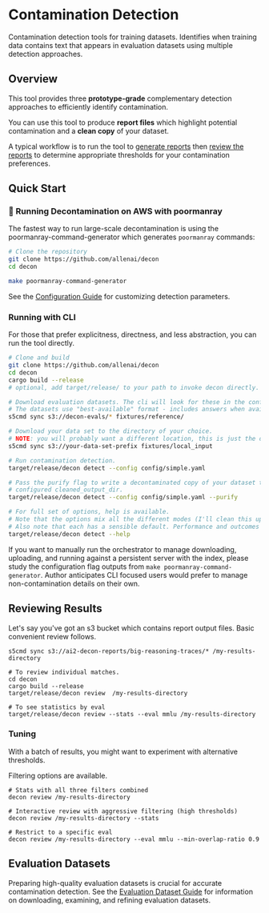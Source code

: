 # Contamination Detection

Contamination detection tools for training datasets. Identifies when training data contains text that appears in evaluation datasets using multiple detection approaches.

## Overview

This tool provides three **prototype-grade** complementary detection approaches to efficiently identify contamination.

You can use this tool to produce **report files** which highlight potential contamination and a **clean copy** of your dataset.

A typical workflow is to run the tool to [generate reports](#-running-decontamination-on-aws-with-poormanray) then [review the reports](#reviewing-results) to determine appropriate thresholds for your contamination preferences.

## Quick Start

### 🚀 Running Decontamination on AWS with poormanray

The fastest way to run large-scale decontamination is using the poormanray-command-generator which generates `poormanray` commands:

```bash
# Clone the repository
git clone https://github.com/allenai/decon
cd decon

make poormanray-command-generator
```

See the [Configuration Guide](doc/configuration.md) for customizing detection parameters.

### Running with CLI

For those that prefer explicitness, directness, and less abstraction, you can run the tool directly.

```bash
# Clone and build
git clone https://github.com/allenai/decon
cd decon
cargo build --release
# optional, add target/release/ to your path to invoke decon directly.

# Download evaluation datasets. The cli will look for these in the configured reference directory.
# The datasets use "best-available" format - includes answers when available
s5cmd sync s3://decon-evals/* fixtures/reference/

# Download your data set to the directory of your choice.
# NOTE: you will probably want a different location, this is just the default.
s5cmd sync s3://your-data-set-prefix fixtures/local_input

# Run contamination detection.
target/release/decon detect --config config/simple.yaml

# Pass the purify flag to write a decontaminated copy of your dataset to the
# configured cleaned_output_dir.
target/release/decon detect --config config/simple.yaml --purify

# For full set of options, help is available.
# Note that the options mix all the different modes (I'll clean this up eventually)
# Also note that each has a sensible default. Performance and outcomes may vary wildly depending on options.
target/release/decon detect --help
```

If you want to manually run the orchestrator to manage downloading, uploading, and running against a persistent server with the index, please study the configuration flag outputs from `make poormanray-command-generator`. Author anticipates CLI focused users would prefer to manage non-contamination details on their own.

## Reviewing Results

Let's say you've got an s3 bucket which contains report output files. Basic convenient review follows.

```
s5cmd sync s3://ai2-decon-reports/big-reasoning-traces/* /my-results-directory

# To review individual matches.
cd decon
cargo build --release
target/release/decon review  /my-results-directory

# To see statistics by eval
target/release/decon review --stats --eval mmlu /my-results-directory

```

### Tuning

With a batch of results, you might want to experiment with alternative thresholds.

Filtering options are available.

```
# Stats with all three filters combined
decon review /my-results-directory

# Interactive review with aggressive filtering (high thresholds)
decon review /my-results-directory --stats

# Restrict to a specific eval
decon review /my-results-directory --eval mmlu --min-overlap-ratio 0.9

```

## Evaluation Datasets

Preparing high-quality evaluation datasets is crucial for accurate contamination detection. See the [Evaluation Dataset Guide](doc/eval-datasets.md) for information on downloading, examining, and refining evaluation datasets.

